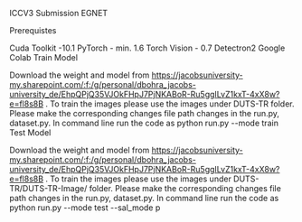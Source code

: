 ICCV3 Submission EGNET

Prerequistes

Cuda Toolkit -10.1
PyTorch - min. 1.6
Torch Vision - 0.7
Detectron2
Google Colab
Train Model

Download the weight and model from https://jacobsuniversity-my.sharepoint.com/:f:/g/personal/dbohra_jacobs-university_de/EhpQPjQ35VJOkFHpJ7PjNKABoR-Ru5ggILvZ1kxT-4xX8w?e=fl8s8B .
To train the images please use the images under DUTS-TR folder. Please make the corresponding changes file path changes in the run.py, dataset.py.
In command line run the code as python run.py --mode train
Test Model

Download the weight and model from https://jacobsuniversity-my.sharepoint.com/:f:/g/personal/dbohra_jacobs-university_de/EhpQPjQ35VJOkFHpJ7PjNKABoR-Ru5ggILvZ1kxT-4xX8w?e=fl8s8B .
To train the images please use the images under DUTS-TR/DUTS-TR-Image/ folder. Please make the corresponding changes file path changes in the run.py, dataset.py.
In command line run the code as python run.py --mode test --sal_mode p